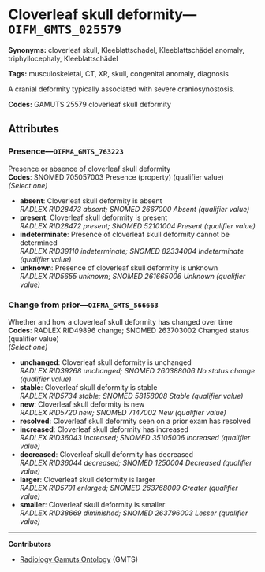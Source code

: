 # Cloverleaf skull deformity—`OIFM_GMTS_025579`

**Synonyms:** cloverleaf skull, Kleeblattschadel, Kleeblattschädel anomaly, triphyllocephaly, Kleeblattschädel

**Tags:** musculoskeletal, CT, XR, skull, congenital anomaly, diagnosis

A cranial deformity typically associated with severe craniosynostosis.

**Codes:** GAMUTS 25579 cloverleaf skull deformity

## Attributes

### Presence—`OIFMA_GMTS_763223`

Presence or absence of cloverleaf skull deformity  
**Codes**: SNOMED 705057003 Presence (property) (qualifier value)  
*(Select one)*

- **absent**: Cloverleaf skull deformity is absent  
_RADLEX RID28473 absent; SNOMED 2667000 Absent (qualifier value)_
- **present**: Cloverleaf skull deformity is present  
_RADLEX RID28472 present; SNOMED 52101004 Present (qualifier value)_
- **indeterminate**: Presence of cloverleaf skull deformity cannot be determined  
_RADLEX RID39110 indeterminate; SNOMED 82334004 Indeterminate (qualifier value)_
- **unknown**: Presence of cloverleaf skull deformity is unknown  
_RADLEX RID5655 unknown; SNOMED 261665006 Unknown (qualifier value)_

### Change from prior—`OIFMA_GMTS_566663`

Whether and how a cloverleaf skull deformity has changed over time  
**Codes**: RADLEX RID49896 change; SNOMED 263703002 Changed status (qualifier value)  
*(Select one)*

- **unchanged**: Cloverleaf skull deformity is unchanged  
_RADLEX RID39268 unchanged; SNOMED 260388006 No status change (qualifier value)_
- **stable**: Cloverleaf skull deformity is stable  
_RADLEX RID5734 stable; SNOMED 58158008 Stable (qualifier value)_
- **new**: Cloverleaf skull deformity is new  
_RADLEX RID5720 new; SNOMED 7147002 New (qualifier value)_
- **resolved**: Cloverleaf skull deformity seen on a prior exam has resolved  
- **increased**: Cloverleaf skull deformity has increased  
_RADLEX RID36043 increased; SNOMED 35105006 Increased (qualifier value)_
- **decreased**: Cloverleaf skull deformity has decreased  
_RADLEX RID36044 decreased; SNOMED 1250004 Decreased (qualifier value)_
- **larger**: Cloverleaf skull deformity is larger  
_RADLEX RID5791 enlarged; SNOMED 263768009 Greater (qualifier value)_
- **smaller**: Cloverleaf skull deformity is smaller  
_RADLEX RID38669 diminished; SNOMED 263796003 Lesser (qualifier value)_

---

**Contributors**

- [Radiology Gamuts Ontology](https://gamuts.net/) (GMTS)